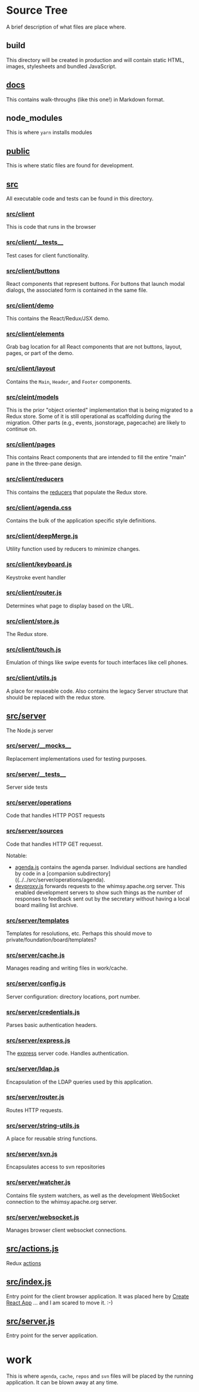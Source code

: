 # Source Tree

A brief description of what files are place where.

## build

This directory will be created in production and will
contain static HTML, images, stylesheets and bundled
JavaScript.

## [docs](../../docs)

This contains walk-throughs (like this one!) in Markdown
format.

## node_modules

This is where `yarn` installs modules

## [public](../../public)

This is where static files are found for development.

## [src](../../src)

All executable code and tests can be found in this directory.

### [src/client](../../src/client)

This is code that runs in the browser

### [src/client/\_\_tests\_\_](../../src/client/__tests__)

Test cases for client functionality.

### [src/client/buttons](../../src/client/buttons)

React components that represent buttons.  For buttons that
launch modal dialogs, the associated form is contained in
the same file.

### [src/client/demo](../../src/client/demo)

This contains the React/Redux/JSX demo.

### [src/client/elements](../../src/client/elements)

Grab bag location for all React components that are not
buttons, layout, pages, or part of the demo.

### [src/client/layout](../../src/client/layout)

Contains the `Main`, `Header`, and `Footer` components.

### [src/cleint/models](../../src/cleint/models)

This is the prior "object oriented" implementation that is
being migrated to a Redux store.  Some of it is still
operational as scaffolding during the migration.  Other
parts (e.g., events, jsonstorage, pagecache) are likely
to continue on.

### [src/client/pages](../../src/client/pages)

This contains React components that are intended to fill
the entire "main" pane in the three-pane design.

### [src/client/reducers](../../src/client/reducers)

This contains the [reducers](https://redux.js.org/basics/reducers/)
that populate the Redux store.

### [src/client/agenda.css](../../src/client/agenda.css)

Contains the bulk of the application specific style definitions.

### [src/client/deepMerge.js](../../src/client/deepMerge.js)

Utility function used by reducers to minimize
changes.

### [src/client/keyboard.js](../../src/client/keyboard.js)

Keystroke event handler

### [src/client/router.js](../../src/client/router.js)

Determines what page to display based on the URL.

### [src/client/store.js](../../src/client/store.js)

The Redux store.

### [src/client/touch.js](../../src/client/touch.js)

Emulation of things like swipe events for touch interfaces
like cell phones.

### [src/client/utils.js](../../src/client/utils.js)

A place for reuseable code.  Also contains the legacy
Server structure that should be replaced with the redux store.

## [src/server](../../src/server)

The Node.js server

### [src/server/\_\_mocks\_\_](../../src/server/__mocks__)

Replacement implementations used for testing purposes.

### [src/server/\_\_tests\_\_](../../src/server/__tests__)

Server side tests

### [src/server/operations](../../src/server/operations)

Code that handles HTTP POST requests

### [src/server/sources](../../src/server/sources)

Code that handles HTTP GET requesst.

Notable:

* [agenda.js](../../src/server/operations/agenda.js) contains
the agenda parser.  Individual sections are handled by code
in a [companion subdirectory]((../../src/server/operations/agenda).
* [devproxy.js](../../src/server/operations/devproxy.js)
forwards requests to the whimsy.apache.org server.  This
enabled development servers to show such things as the
number of responses to feedback sent out by the secretary
without having a local board mailing list archive.

### [src/server/templates](../../src/server/templates)

Templates for resolutions, etc.  Perhaps this should
move to private/foundation/board/templates?

### [src/server/cache.js](../../src/server/cache.js)

Manages reading and writing files in work/cache.

### [src/server/config.js](../../src/server/config.js)

Server configuration: directory locations, port number.

### [src/server/credentials.js](../../src/server/credentials.js)

Parses basic authentication headers.

### [src/server/express.js](../../src/server/express.js)

The [express](https://expressjs.com/) server code.
Handles authentication.

### [src/server/ldap.js](../../src/server/ldap.js)

Encapsulation of the LDAP queries used by this application.

### [src/server/router.js](../../src/server/router.js)

Routes HTTP requests.

### [src/server/string-utils.js](../../src/server/string-utils.js)

A place for reusable string functions.

### [src/server/svn.js](../../src/server/svn.js)

Encapsulates access to svn repositories

### [src/server/watcher.js](../../src/server/watcher.js)

Contains file system watchers, as well as the development
WebSocket connection to the whimsy.apache.org server.

### [src/server/websocket.js](../../src/server/websocket.js)

Manages browser client websocket connections.

## [src/actions.js](../../src/actions.js)

Redux [actions](https://redux.js.org/basics/actions/)

## [src/index.js](../../src/index.js)

Entry point for the client browser application.  It was
placed here by [Create React App](https://reactjs.org/docs/create-a-new-react-app.html#create-react-app)
... and I am scared to move it.  :-)

## [src/server.js](../../src/server.js)

Entry point for the server application.

# work

This is where `agenda`, `cache`, `repos` and `svn` files
will be placed by the running application.  It can be
blown away at any time.

